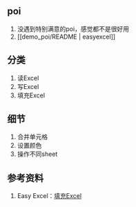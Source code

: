 ## poi
1. 没遇到特别满意的poi，感觉都不是很好用
2. [[demo_poi/README | easyexcel]]

## 分类
1. 读Excel
2. 写Excel
3. 填充Excel

## 细节
1. 合并单元格
2. 设置颜色
3. 操作不同sheet

## 参考资料
1. Easy Excel：[填充Excel](https://easyexcel.opensource.alibaba.com/docs/current/quickstart/fill)